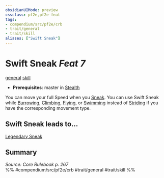 ```yaml
---
obsidianUIMode: preview
cssclass: pf2e,pf2e-feat
tags:
- compendium/src/pf2e/crb
- trait/general
- trait/skill
aliases: ["Swift Sneak"]
---
```

# Swift Sneak  *Feat 7*  
[general](../../Rules/traits/general.md)  [skill](../../Rules/traits/skill.md)  

- **Prerequisites**: master in [Stealth](../skills.md#Stealth)

You can move your full Speed when you [Sneak](../../Rules/actions/sneak.md). You can use Swift Sneak while [Burrowing](../../Rules/actions/burrow.md), [Climbing](../../Rules/actions/climb.md), [Flying](../../Rules/actions/fly.md), or [Swimming](../../Rules/actions/swim.md) instead of [Striding](../../Rules/actions/stride.md) if you have the corresponding movement type.

## Swift Sneak leads to...

[Legendary Sneak](legendary-sneak.md)

## Summary

*Source: Core Rulebook p. 267*  
%% #compendium/src/pf2e/crb #trait/general #trait/skill %%